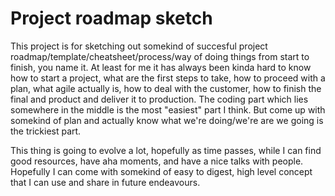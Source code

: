 # Project roadmap sketch

This project is for sketching out somekind of succesful project roadmap/template/cheatsheet/process/way of doing things from start to finish, you name it. At least for me it has always been kinda hard to know how to start a project, what are the first steps to take, how to proceed with a plan, what agile actually is, how to deal with the customer, how to finish the final and product and deliver it to production. The coding part which lies somewhere in the middle is the most "easiest" part I think. But come up with somekind of plan and actually know what we're doing/we're are we going is the trickiest part. 

This thing is going to evolve a lot, hopefully as time passes, while I can find good resources, have aha moments, and have a nice talks with people. Hopefully I can come with somekind of easy to digest, high level concept that I can use and share in future endeavours.
